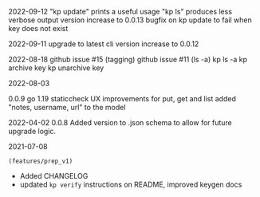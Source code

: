 2022-09-12
    "kp update" prints a useful usage
    "kp ls" produces less verbose output
    version increase to 0.0.13
    bugfix on kp update to fail when key does not exist

2022-09-11
    upgrade to latest cli
    version increase to 0.0.12

2022-08-18
    github issue #15 (tagging)
    github issue #11 (ls -a)
    kp ls -a
    kp archive key
    kp unarchive key

2022-08-03

0.0.9
go 1.19
staticcheck
UX improvements for put, get and list
added "notes, username, url" to the model

2022-04-02
0.0.8
Added version to .json schema to allow for future upgrade logic.

2021-07-08

`(features/prep_v1)`

- Added CHANGELOG
- updated `kp verify` instructions on README, improved keygen docs
